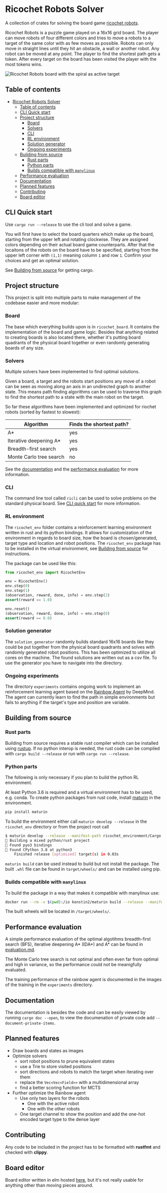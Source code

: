 # Ricochet Robots Solver

A collection of crates for solving the board game [ricochet robots](https://en.wikipedia.org/wiki/Ricochet_Robot).

Ricochet Robots is a puzzle game played on a 16x16 grid board.
The player can move robots of four different colors and tries to move a robots to a target of the same color with as few moves as possible.
Robots can only move in straight lines until they hit an obstacle, a wall or another robot.
Any robot can be moved at any point.
The player to find the shortest path gets a token.
After every target on the board has been visited the player with the most tokens wins.

![Ricochet Robots board with the spiral as active target](images/robot_board.png)

## Table of contents

- [Ricochet Robots Solver](#ricochet-robots-solver)
    - [Table of contents](#table-of-contents)
    - [CLI Quick start](#cli-quick-start)
    - [Project structure](#project-structure)
        - [Board](#board)
        - [Solvers](#solvers)
        - [CLI](#cli)
        - [RL environment](#rl-environment)
        - [Solution generator](#solution-generator)
        - [Ongoing experiments](#ongoing-experiments)
    - [Building from source](#building-from-source)
        - [Rust parts](#rust-parts)
        - [Python parts](#python-parts)
        - [Builds compatible with `manylinux`](#builds-compatible-with-manylinux)
    - [Performance evaluation](#performance-evaluation)
    - [Documentation](#documentation)
    - [Planned features](#planned-features)
    - [Contributing](#contributing)
    - [Board editor](#board-editor)

## CLI Quick start

Use `cargo run --release` to use the cli tool and solve a game.

You will first have to select the board quarters which make up the board, starting from the upper left and rotating clockwise. They are assigned colors depending on their actual board game counterparts.
After that the locaitons of the robots on the board have to be specified, starting from the upper left corner with `(1,1)` meaning column `1` and row `1`. Confirm your choices and get an optimal solution.

See [Building from source](#building-from-source) for getting cargo.

## Project structure

This project is split into multiple parts to make management of the codebase easier and more modular:

### Board

The base which everything builds upon is in `ricochet_board`.
It contains the implementation of the board and game logic. Besides that anything related to creating boards is also located there, whether it's putting board quadrants of the physical board together or even randomly generating boards of any size.

### Solvers

Multiple solvers have been implemented to find optimal solutions.

Given a board, a target and the robots start positions any move of a robot can be seen as moving along an axis in an undirected graph to another state. This means path finding algorithms can be used to traverse this graph to find the shortest path to a state with the main robot on the target.

So far these algorithms have been implemented and optimized for riochet robots (sorted by fastest to slowest):

| Algorithm               | Finds the shortest path? |
| ----------------------- | ------------------------ |
| A*                      | yes                      |
| Iterative deepening A*  | yes                      |
| Breadth-first search    | yes                      |
| Monte Carlo tree search | no                       |

See the [documentation](#documentation) and the [performance evaluation](#performance-evaluation) for more information.

### CLI

The command line tool called `ricli` can be used to solve problems on the standard physical board. See [CLI quick start](#cli-quick-start) for more information.

### RL environment

The `ricochet_env` folder contains a reinforcement learning environment written in rust and its python bindings.
It allows for customization of the environment in regards to board size, how the board is chosen/generated, target type and location and robot positions.
The `ricochet_env` package has to be installed in the virtual environment, see [Building from source](#building-from-source) for instructions.

The package can be used like this:

```python
from ricochet_env import RicochetEnv

env = RicochetEnv()
env.step(0)
env.step(1)
(observation, reward, done, info) = env.step(2)
assert(reward == 1.0)

env.reset()
(observation, reward, done, info) = env.step(0)
assert(reward == 0.0)
```

### Solution generator

The `solution_generator` randomly builds standard 16x16 boards like they could be put together from the physical board quadrants and solves with randomly generated robot positions. This has been optimized to utilize all cores on the machine.
The found solutions are written out as a csv file. To use the generator you have to navigate into the directory.

### Ongoing experiments

The directory `experiments` contains ongoing work to implement an reinforcement learning agent based on the [Rainbow Agent](https://arxiv.org/abs/1710.02298) by DeepMind. The agent can currently learn to find the path in simple environments but fails to anything if the target's type and position are variable.

## Building from source

### Rust parts

Building from source requires a stable rust compiler which can be installed using [rustup](https://rustup.rs/).
If no python interop is needed, the rust code can be compiled with `cargo build --release` or run with `cargo run --release`.

### Python parts

The following is only necessary if you plan to build the python RL environment.

At least Python 3.6 is required and a virtual environment has to be used, e.g. conda. To create python packages from rust code, install [maturin](https://pypi.org/project/maturin/) in the environment.

```bash
pip install maturin
```

To build the environment either call `maturin develop --release` in the `ricochet_env` directory or from the project root call

```bash
$ maturin develop --release --manifest-path ricochet_environment/Cargo.toml 
🍹 Building a mixed python/rust project
🔗 Found pyo3 bindings
🐍 Found CPython 3.8 at python3
    Finished release [optimized] target(s) in 0.03s
```

`maturin build` can be used instead to build but not install the package. The built `.whl` file can be found in `target/wheels/` and can be installed using pip.

### Builds compatible with `manylinux`

To build the package in a way that makes it compatible with manylinux use:

```bash
docker run --rm -v $(pwd):/io konstin2/maturin build --release --manifest-path /io/ricochet_environment/Cargo.toml
```

The built wheels will be located in `/target/wheels/`.

## Performance evaluation

A simple performance evaluation of the optimal algotihms breadth-first search (BFS), iterative deepening A\* (IDA*) and A* can be found in [evaluation.md](evaluation.md).

The Monte Carlo tree search is not optimal and often even far from optimal and high in variance, so the performance could not be meanigfully evaluated.

The training performance of the rainbow agent is documented in the images of the training in the `experiments` directory.

## Documentation

The documentation is besides the code and can be easily viewed by running `cargo doc --open`, to view the documenation of private code add `--document-private-items`.

## Planned features

- Draw boards and states as images
- Optimize solvers
    - sort robot positions to prune equivalent states
    - use a Trie to store visited positions
    - sort directions and robots to match the target when iterating over them
    - replace the `Vec<Vec<Field>>` with a multidimensional array
    - find a better scoring function for MCTS
- Further optimize the Rainbow agent
    - Use only two layers for the robots
        - One with the active robot
        - One with the other robots
    - One target channel to show the position and add the one-hot encoded target type to the dense layer

## Contributing

Any code to be included in the project has to be formatted with **rustfmt** and checked with **clippy**.

## Board editor

Board editor written in elm hosted [here](https://lireer.github.io/ricochet-robot-solver/), but it's not really usable for anything other than moving pieces around.
